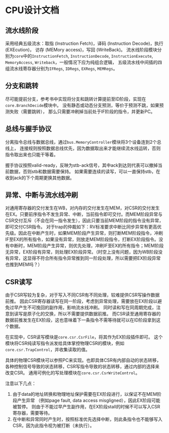 # CPU设计文档

## 流水线阶段

采用经典五级流水：取指 (Instruction Fetch)，译码 (Instruction Decode)，执行 (EXEcution)，
访存 (MEMory access)，写回 (WriteBack)。
流水线阶段模块分别为`core`中的`InstructionFetch`, `InstructionDecode`, `InstructionExecute`,
`MemoryAccess`, `Writeback`，一般情况下应为纯组合逻辑，
五级流水线中间插的四组流水线寄存器分别为`IFRegs`, `IDRegs`, `EXRegs`, `MEMRegs`。

## 分支和跳转

尽可能提前分支，参考书中实现将分支和跳转计算提前至ID阶段，实现在`core.BranchDecide`模块中。
没有静态或动态分支预测，等价于预测不跳，如果预测失败（需要跳转），
那么只需要冲刷掉当前处于IF阶段的指令，并更新PC。

## 总线与握手协议

分离指令总线与数据总线，通过`bus.MemoryController`模块将3个设备连到2个总线上，
连接规则按照数据总线优先，因为数据取出来才能继续流水线运转，否则指令取出来也只能干等着。

握手协议按照valid-ready，反映为stb-ack信号，其中ack到达则代表可以撤掉当前数据，否则stb和数据需要保持。
如果需要连续的读写，可以一直保持stb，在收到ack的下个周期更换其他数据。

## 异常、中断与流水线冲刷

对通用寄存器的交付发生在WB，对内存的交付发生在MEM，对CSR的交付发生在EX。只要前序指令不发生异常、中断，当前指令即可交付。而MEM阶段异常与CSR交付互斥（不会在同一指令发生），因此只要当前MEM阶段的指令没有异常，即可交付CSR指令。
对于trap的仲裁如下：RV标准要求中断比同步异常有更高优先级。因此在中断产生时，如果MEM阶段产生异常，则打断MEM阶段指令，冲刷IF至EX的所有指令，如果没有异常，则放走MEM阶段指令，打断EX阶段指令。没有中断时，MEM阶段产生异常，则优先处理，冲刷IF至EX的所有指令；MEM阶段无异常，EX阶段有异常，则处理EX阶段异常。（时空上没有问题，因为WB阶段没有异常，这显得不符合所有指令异常推到同一阶段处理，所以需要把EX阶段异常也推到MEM吗？）

## CSR读写

由于CSR写较为复杂，对于写入不同CSR有不同处理，较难提供CSR写操作数据前推。
因此CSR寄存器读写在同一阶段，考虑到异常处理，需要放在EX阶段以避免过早产生不可挽回的副作用，影响流水线冲刷。
同时读和写在同周期完成，注意到读写是原子化的交换，所以不需要提供数据前推。
而CSR读至通用寄存器的数据前推发生在EX阶段，这也意味着下一条指令不需等待就可以在ID阶段拿到这个数据。

在实现中，CSR读写模块是`core.csr.CsrFile`，将其作为EX阶段插件即可。
这个模块将CSR纯读写指令派发给具体掌控物理CSR的模块，例如`core.csr.TrapControl`，并收集读取的值。

具体的物理CSR模块可以参照PC来实现。也即具体CSR有内部自动的状态转移，
各种控制信号导致的状态转移，CSR写指令导致的状态转移，通过内部的选择来改变CSR。
通用可例化的写处理模块在`core.csr.CsrWriteControl`。

注意以下几点：

1. 由于data的地址转换和物理地址保护需要在EX阶段进行，以保证不在MEM阶段产生异常
（例如page fault, data access misgligned），因此EX阶段可能被暂停。
则由于不能过早产生副作用，在EX阶段stall的时候不可以写入CSR寄存器，需要等待。
2. 在中断和异常同时产生时，按照标准优先选择中断，则此条指令也不能够写入CSR，因为此指令视为被打断（未执行）。
